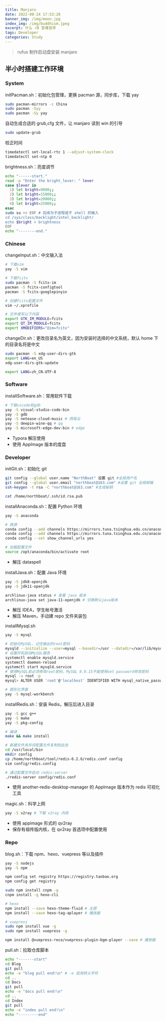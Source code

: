 ```yaml
---
title: Manjaro
date: 2022-08-24 17:53:28
banner_img: /img/moon.jpg
index_img: /img/buddhism.jpeg
excerpt: 什么 √8 苦难哲学
tags: Developer
categories: Study
---
```


> rufus 制作启动盘安装 manjaro
> 

## 半小时搭建工作环境

### System

initPacman.sh：初始化包管理，更换 pacman 源，同步库，下载 yay

```bash
sudo pacman-mirrors -c China
sudo pacman -Syy
sudo pacman -Sy yay
```

自动生成合适的 grub,cfg 文件，让 manjaro 读到 win 的引导

```bash
sudo update-grub
```

校正时间

```bash
timedatectl set-local-rtc 1 --adjust-system-clock
timedatectl set-ntp 0
```

brightness.sh：亮度调节

```bash
echo "------start."
read -p "Enter the bright_lever: " lever
case $lever in
  1) let bright=9000;;
  2) let bright=15000;;
  3) let bright=20000;;
  4) let bright=25000;;
esac
sudo su << EOF # 后续为子进程或子 shell 的输入
cd /sys/class/backlight/intel_backlight/
echo $bright > brightness
EOF
echo "--------end."
```

### Chinese

changeInput.sh：中文输入法

```bash
# 下载vim
yay -S vim

# 下载fcitx
sudo pacman -S fcitx-im
pacman -S fcitx-configtool
pacman -S fcitx-googlepinyin

# 创建fcitx配置文件
vim ~/.xprofile

# 文件填写以下内容
export GTK_IM_MODULE=fcitx
export QT_IM_MODULE=fcitx
export XMODIFIERS="@im=fcitx"
```

changeDir.sh：更改目录名为英文，因为安装时选择的中文系统，默认 home 下的目录名将是中文

```bash
sudo pacman -S xdg-user-dirs-gtk
export LANG=en_US
xdg-user-dirs-gtk-update

export LANG=zh_CN.UTF-8
```

### Software

installSoftware.sh：常用软件下载

```bash
# 下载vscode和gdb
yay -S visual-studio-code-bin
yay -S gdb
yay -S netease-cloud-music # 网易云
yay -S deepin-wine-qq # qq
yay -S microsoft-edge-dev-bin # edge
```

- Typora 解压使用
- 使用 AppImage 版本的度盘

### Developer

initGit.sh：初始化 git

```bash
git config --global user.name "NorthBoat" 设置 git #全局用户名
git config --global user.email "northboat@163.com" #设置 git 全局邮箱
ssh-keygen -t rsa -C "northboat@163.com" #生成秘钥

cat /home/northboat/.ssh/id.rsa.pub
```

installAnaconda.sh：配置 Python 环境

```bash
yay -S anaconda

# 换源
conda config --add channels https://mirrors.tuna.tsinghua.edu.cn/anaconda/pkgs/free
conda config --add channels https://mirrors.tuna.tsinghua.edu.cn/anaconda/pkgs/main
conda config --set show_channel_urls yes

# 加载配置文件
source /opt/anaconda/bin/activate root
```

- 解压 dataspell

installJava.sh：配置 Java 环境

```bash
yay -S jdk8-openjdk
yay -S jdk11-openjdk

archlinux-java status # 查看 java 版本
archlinux-java set java-11-openjdk # 切换默认java版本
```

- 解压 IDEA，学生帐号激活
- 解压 Maven，手动建 repo 文件夹装包

installMysql.sh

```bash
yay -S mysql

# 初始化MySQL，记住输出的root密码
mysqld --initialize --user=mysql --basedir=/usr --datadir=/var/lib/mysql
# 设置开机启动MySQL服务
systemctl enable mysqld.service
systemctl daemon-reload
systemctl start mysqld.service
# 使用MySQL前必须修改root密码，MySQL 8.0.15不能使用set password修改密码
mysql -u root -p
mysql> ALTER USER 'root'@'localhost' IDENTIFIED WITH mysql_native_password BY '新密码';

# 图形化界面
yay -S mysql-workbench
```

installRedis.sh：安装 Redis，解压后进入目录

```bash
yay -S gcc g++
yay -S make
yay -S pkg-config

# 编译
make && make install

# 新建文件夹并将配置文件复制到此处
cd /usr/local/bin
mkdir config
cp /home/northboat/tool/redis-6.2.6/redis.conf config
vim config/redis.config

# 通过配置文件启动 redis-server
./redis-server config/redis.conf
```

- 使用 another-redis-desktop-manager 的 AppImage 版本作为 redis 可视化工具

magic.sh：科学上网

```bash
yay -S v2ray # 下载 v2ray 内核
```

- 使用 appimage 形式的 qv2ray
- 保存有祖传版内核，在 qv2ray 首选项中配置使用

### Repo

blog.sh：下载 npm、hexo、vuepress 等以及插件

```bash
yay -S nodejs
yay -S npm

npm config set registry https://registry.taobao.org
npm config get registry

sudo npm install cnpm -g
cnpm install -g hexo-cli

# hexo
npm install --save hexo-theme-fluid # 主题
npm install --save hexo-tag-aplayer # 播放器

# vuepress
sudo npm install vue -g
sudo npm install vuepress -g

npm install @vuepress-reco/vuepress-plugin-bgm-player --save # 播放器
```

pull.sh：拉取仓库脚本

```bash
echo "-------start"
cd Blog
git pull
echo -e "blog pull end!\n" # -e 启用转义字符
cd ..
cd Docs
git pull
echo -e "docs pull end!\n"
cd ..
cd Index
git pull
echo -e "index pull end!\n"
echo "---------end"
```

